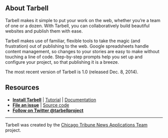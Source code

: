 ## About Tarbell

Tarbell makes it simple to put your work on the web, whether you’re a team of one or a dozen. With Tarbell, you can collaboratively build beautiful websites and publish them with ease.

Tarbell makes use of familiar, flexible tools to take the magic (and frustration) out of publishing to the web. Google spreadsheets handle content management, so changes to your stories are easy to make without touching a line of code. Step-by-step prompts help you set up and configure your project, so that publishing it is a breeze.

The most recent version of Tarbell is 1.0 (released Dec. 8, 2014).

## Resources

* [**Install Tarbell**](http://tarbell.readthedocs.org/en/1.0/install.html) | [Tutorial](http://tarbell.readthedocs.org/en/1.0/install.html) | [Documentation](http://tarbell.readthedocs.org)
* [**File an issue**](https://github.com/tarbell-project/tarbell/issues) | [Source code](https://github.com/tarbell-project/tarbell/issues)
* [**Follow on Twitter @tarbellproject**](https://twitter.com/tarbellproject) 

<hr />

Tarbell was created by the [Chicago Tribune News Applications Team](http://apps.chicagotribune.com)
project.
